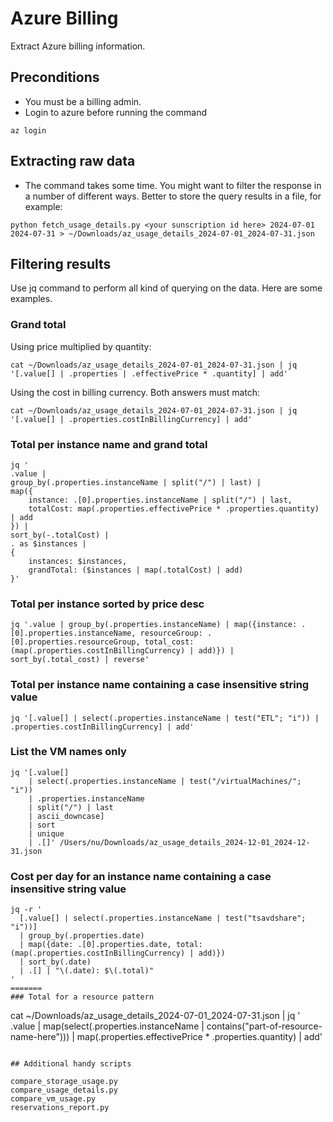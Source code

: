 # Azure Billing
Extract Azure billing information.

## Preconditions
- You must be a billing admin.
- Login to azure before running the command
```
az login
```

## Extracting raw data
- The command takes some time. You might want to filter the response in a number of different ways. Better to store the query results in a file, for example:
```
python fetch_usage_details.py <your sunscription id here> 2024-07-01 2024-07-31 > ~/Downloads/az_usage_details_2024-07-01_2024-07-31.json
```

## Filtering results
Use jq command to perform all kind of querying on the data. Here are some examples.

### Grand total
Using price multiplied by quantity:
```
cat ~/Downloads/az_usage_details_2024-07-01_2024-07-31.json | jq '[.value[] | .properties | .effectivePrice * .quantity] | add'
```
Using the cost in billing currency. Both answers must match:
```
cat ~/Downloads/az_usage_details_2024-07-01_2024-07-31.json | jq '[.value[] | .properties.costInBillingCurrency] | add'
```

### Total per instance name and grand total
```
jq '
.value |
group_by(.properties.instanceName | split("/") | last) |
map({
    instance: .[0].properties.instanceName | split("/") | last,
    totalCost: map(.properties.effectivePrice * .properties.quantity) | add
}) |
sort_by(-.totalCost) |
. as $instances |
{
    instances: $instances,
    grandTotal: ($instances | map(.totalCost) | add)
}'
```
### Total per instance sorted by price desc
```
jq '.value | group_by(.properties.instanceName) | map({instance: .[0].properties.instanceName, resourceGroup: .[0].properties.resourceGroup, total_cost: (map(.properties.costInBillingCurrency) | add)}) | sort_by(.total_cost) | reverse'
```

### Total per instance name containing a case insensitive string value
```
jq '[.value[] | select(.properties.instanceName | test("ETL"; "i")) | .properties.costInBillingCurrency] | add'
```

### List the VM names only
```
jq '[.value[]
    | select(.properties.instanceName | test("/virtualMachines/"; "i"))
    | .properties.instanceName
    | split("/") | last
    | ascii_downcase]
    | sort
    | unique
    | .[]' /Users/nu/Downloads/az_usage_details_2024-12-01_2024-12-31.json
```

### Cost per day for an instance name containing a case insensitive string value
```
jq -r '
  [.value[] | select(.properties.instanceName | test("tsavdshare"; "i"))]
  | group_by(.properties.date)
  | map({date: .[0].properties.date, total: (map(.properties.costInBillingCurrency) | add)})
  | sort_by(.date)
  | .[] | "\(.date): $\(.total)"
'
=======
### Total for a resource pattern
```
cat ~/Downloads/az_usage_details_2024-07-01_2024-07-31.json | jq '
.value | 
map(select(.properties.instanceName | contains("part-of-resource-name-here"))) |
map(.properties.effectivePrice * .properties.quantity) | 
add'
```

## Additional handy scripts
```
	compare_storage_usage.py
	compare_usage_details.py
	compare_vm_usage.py
	reservations_report.py
```
